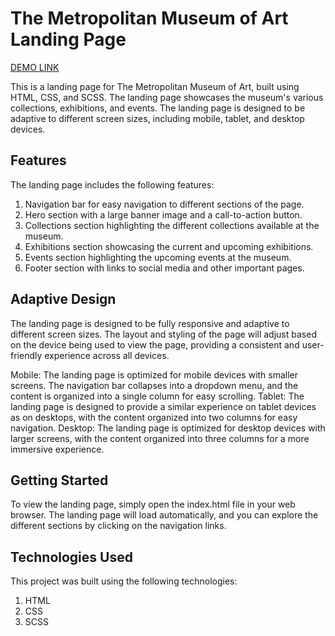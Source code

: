 # The Metropolitan Museum of Art Landing Page

[DEMO LINK](https://vanyachyzh.github.io/landing_MET/)
 
This is a landing page for The Metropolitan Museum of Art, built using HTML, CSS, and SCSS. The landing page showcases the museum's various collections, exhibitions, and events. The landing page is designed to be adaptive to different screen sizes, including mobile, tablet, and desktop devices.

## Features

The landing page includes the following features:

1. Navigation bar for easy navigation to different sections of the page.
2. Hero section with a large banner image and a call-to-action button.
3. Collections section highlighting the different collections available at the museum.
4. Exhibitions section showcasing the current and upcoming exhibitions.
5. Events section highlighting the upcoming events at the museum.
6. Footer section with links to social media and other important pages.

## Adaptive Design

The landing page is designed to be fully responsive and adaptive to different screen sizes. The layout and styling of the page will adjust based on the device being used to view the page, providing a consistent and user-friendly experience across all devices.

Mobile: The landing page is optimized for mobile devices with smaller screens. The navigation bar collapses into a dropdown menu, and the content is organized into a single column for easy scrolling.
Tablet: The landing page is designed to provide a similar experience on tablet devices as on desktops, with the content organized into two columns for easy navigation.
Desktop: The landing page is optimized for desktop devices with larger screens, with the content organized into three columns for a more immersive experience.

## Getting Started

To view the landing page, simply open the index.html file in your web browser. The landing page will load automatically, and you can explore the different sections by clicking on the navigation links.

## Technologies Used

This project was built using the following technologies:

1. HTML
2. CSS
3. SCSS
